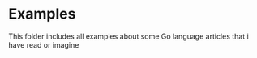 # Examples

This folder includes all examples about some Go language articles that i have read or imagine